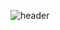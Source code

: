 

<!--
**Eu1j1n/Eu1j1n** is a ✨ _special_ ✨ repository because its `README.md` (this file) appears on your GitHub profile.
-->

![header](https://capsule-render.vercel.app/api?type=cylinder&color=gradient&height=300&section=header&text=Welcome%20to%20Euijin%20GitHub&fontSize=50)




